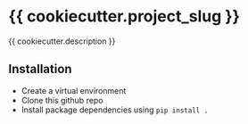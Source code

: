 # {{ cookiecutter.project_slug }}

{{ cookiecutter.description }}

## Installation

* Create a virtual environment
* Clone this github repo
* Install package dependencies using `pip install .`
